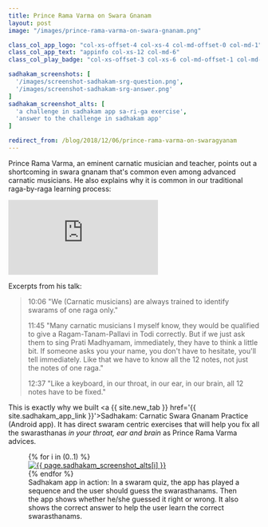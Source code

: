 ```yaml
---
title: Prince Rama Varma on Swara Gnanam
layout: post
image: "/images/prince-rama-varma-on-swara-gnanam.png"

class_col_app_logo: "col-xs-offset-4 col-xs-4 col-md-offset-0 col-md-1"
class_col_app_text: "appinfo col-xs-12 col-md-6"
class_col_play_badge: "col-xs-offset-3 col-xs-6 col-md-offset-1 col-md-3"

sadhakam_screenshots: [
  '/images/screenshot-sadhakam-srg-question.png',
  '/images/screenshot-sadhakam-srg-answer.png'
]
sadhakam_screenshot_alts: [
  'a challenge in sadhakam app sa-ri-ga exercise',
  'answer to the challenge in sadhakam app'
]

redirect_from: /blog/2018/12/06/prince-rama-varma-on-swaragyanam
---
```


Prince Rama Varma, an eminent carnatic musician and teacher, points out a shortcoming in swara gnanam that's common even among advanced carnatic musicians. He also explains why it is common in our traditional raga-by-raga learning process:

<div class="embed-responsive embed-responsive-16by9 mb-3">
<iframe class='embed-responsive-item' src="https://www.youtube-nocookie.com/embed/AivQgaKwEfo?start=606" frameborder="0" allow="accelerometer; autoplay; encrypted-media; gyroscope; picture-in-picture" allowfullscreen></iframe>
</div>

Excerpts from his talk:

> 10:06 "We (Carnatic musicians) are always trained to identify swarams of one raga only."
>
> 11:45 "Many carnatic musicians I myself know, they would be qualified to give a Ragam-Tanam-Pallavi in Todi correctly. But if we just ask them to sing Prati Madhyamam, immediately, they have to think a little bit. If someone asks you your name, you don't have to hesitate, you'll tell immediately. Like that we have to know all the 12 notes, not just the notes of one raga."
>
> 12:37 "Like a keyboard, in our throat, in our ear, in our brain, all 12 notes have to be fixed."

<script type="application/ld+json">
{% for screenshot in page.sadhakam_screenshots %}
{
    "@context": "http://schema.org/",
    "@type": "MobileApplication",
    "name": "Sadhakam: Carnatic Swara Gnanam Practice",
    "url": "{{ site.sadhakam_app_link }}",
    "applicationCategory": "Education",
    "operatingSystem": "Android",
    "screenshot": "{{ screenshot | absolute_url }}"
},
{% endfor %}
</script>

This is exactly why we built <a {{ site.new_tab }} href='{{ site.sadhakam_app_link }}'>Sadhakam: Carnatic Swara Gnanam Practice</a> (Android app). It has direct swaram centric exercises that will help you fix all the swarasthanas <em>in your throat, ear and brain</em> as Prince Rama Varma advices.

<figure>
<div class='row'>
  {% for i in (0..1) %}
  <div class='col-md py-3'>
    <a {{ site.new_tab }} href='{{ site.sadhakam_app_link }}'>
    <img class='img-fluid' src="{{ page.sadhakam_screenshots[i] }}" alt="{{ page.sadhakam_screenshot_alts[i] }}" />
    </a>
  </div>
  {% endfor %}
</div>

<figcaption>Sadhakam app in action: In a swaram quiz, the app has played a sequence and the user should guess the swarasthanams. Then the app shows whether he/she guessed it right or wrong. It also shows the correct answer to help the user learn the correct swarasthanams.</figcaption>
</figure>

